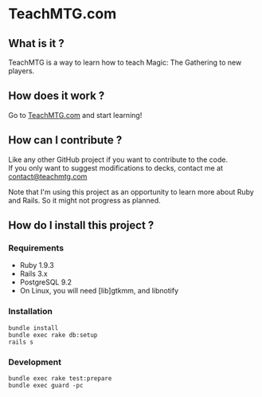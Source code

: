 # TeachMTG.com

## What is it ?

TeachMTG is a way to learn how to teach Magic: The Gathering to new players.

## How does it work ?

Go to [TeachMTG.com](http://teachmtg.com) and start learning!

## How can I contribute ?

Like any other GitHub project if you want to contribute to the code.  
If you only want to suggest modifications to decks, contact me at contact@teachmtg.com

Note that I'm using this project as an opportunity to learn more about Ruby and Rails. So it might not progress as planned.

## How do I install this project ?

### Requirements

* Ruby 1.9.3
* Rails 3.x
* PostgreSQL 9.2
* On Linux, you will need [lib]gtkmm, and libnotify

### Installation

    bundle install
    bundle exec rake db:setup
    rails s

### Development

    bundle exec rake test:prepare
    bundle exec guard -pc